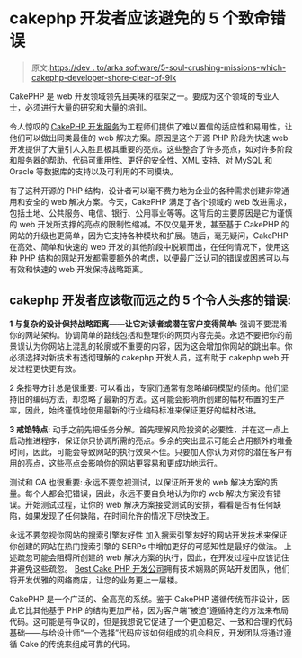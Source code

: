# cakephp 开发者应该避免的 5 个致命错误

> 原文:[https://dev . to/arka software/5-soul-crushing-missions-which-cakephp-developer-shore-clear-of-9lk](https://dev.to/arkasoftwares/5-soul-crushing-mistakes-which-cakephp-developer-should-steer-clear-of-9lk)

CakePHP 是 web 开发领域领先且美味的框架之一。要成为这个领域的专业人士，必须进行大量的研究和大量的培训。

令人惊叹的 [CakePHP 开发服务](https://www.arkasoftwares.com/cake-php-development.html)为工程师们提供了难以置信的适应性和易用性，让他们可以做出同类最佳的 web 解决方案。原因是这个开源 PHP 阶段为快速 web 开发提供了大量引人入胜且极其重要的亮点。这些整合了许多亮点，如对许多阶段和服务器的帮助、代码可重用性、更好的安全性、XML 支持、对 MySQL 和 Oracle 等数据库的支持以及可利用的不同模块。

有了这种开源的 PHP 结构，设计者可以毫不费力地为企业的各种需求创建非常通用和安全的 web 解决方案。今天，CakePHP 满足了各个领域的 web 改进需求，包括土地、公共服务、电信、银行、公用事业等等。这背后的主要原因是它为谨慎的 web 开发所支撑的亮点的限制性缩减。不仅仅是开发，甚至基于 CakePHP 的网站的升级也更简单，因为它支持各种模块和扩展。随后，毫无疑问，CakePHP 在高效、简单和快速的 web 开发的其他阶段中脱颖而出，在任何情况下，使用这种 PHP 结构的网站开发都需要额外的考虑，以便最广泛认可的错误或困惑可以与有效和快速的 web 开发保持战略距离。

## **cakephp 开发者应该敬而远之的 5 个令人头疼的错误:**

**1 与复杂的设计保持战略距离——让它对读者或潜在客户变得简单:**
强调不要混淆你的网站架构。协调简单的路线包括和整理你的网页内容完美。永远不要把你的前景误认为你网站上混乱的轮廓或不重要的内容，因为这会增加你网站的跳出率。你必须选择对新技术有透彻理解的 cakephp 开发人员，这有助于 cakephp web 开发过程更快更有效。

2 条指导方针总是很重要:
可以看出，专家们通常有忽略编码模型的倾向。他们坚持旧的编码方法，却忽略了最新的方法。这可能会影响所创建的幅材布置的生产率，因此，始终谨慎地使用最新的行业编码标准来保证更好的幅材改进。

**3 戒馅特点:**
动手之前先把任务分解。首先理解风险投资的必要性，并在这一点上启动推进程序，保证你只协调所需的亮点。多余的突出显示可能会占用额外的堆叠时间，因此，可能会导致网站的执行效果不佳。只要加入你认为对你的潜在客户有用的亮点，这些亮点会影响你的网站更容易和更成功地运行。

测试和 QA 也很重要:
永远不要忽视测试，以保证所开发的 web 解决方案的质量。每个人都会犯错误，因此，永远不要自负地认为你的 web 解决方案没有错误。开始测试过程，让你的 web 解决方案接受测试的安排，看看是否有任何缺陷，如果发现了任何缺陷，在时间允许的情况下尽快改正。

永远不要忽视你网站的搜索引擎友好性
加入搜索引擎友好的网站开发技术来保证你创建的网站在热门搜索引擎的 SERPs 中增加更好的可感知性是最好的做法。
上述疏忽可能会阻碍所创建的 web 解决方案的执行，因此，在开发过程中应该记住并避免这些疏忽。 [Best Cake PHP 开发公司](https://www.arkasoftwares.com/cake-php-development.html)拥有技术娴熟的网站开发团队，他们将开发优雅的网络商店，让您的业务更上一层楼。

CakePHP 是一个广泛的、全高亮的系统。鉴于 CakePHP 遵循传统而非设计，因此它比其他基于 PHP 的结构更加严格，因为客户端“被迫”遵循特定的方法来布局代码。这可能是有争议的，但是我想说它促进了一个更加稳定、一致和合理的代码基础——与给设计师“一个选择”代码应该如何组成的机会相反，开发团队将通过遵循 Cake 的传统来组成可靠的代码。